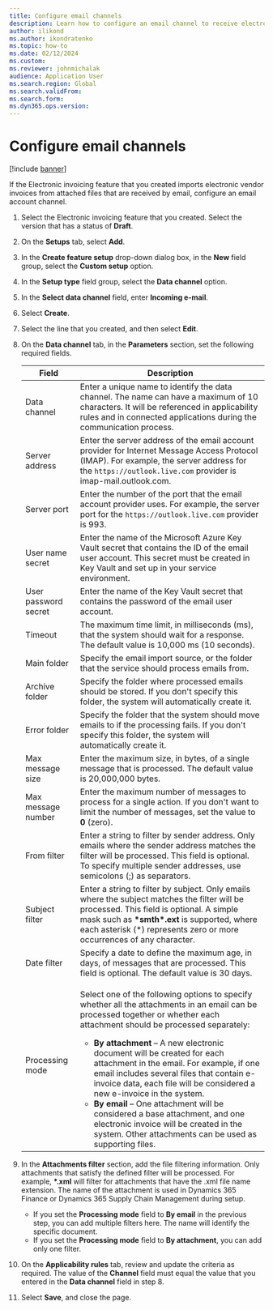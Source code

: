 ```yaml
---
title: Configure email channels
description: Learn how to configure an email channel to receive electronic invoices.
author: ilikond
ms.author: ikondratenko
ms.topic: how-to
ms.date: 02/12/2024
ms.custom:
ms.reviewer: johnmichalak
audience: Application User
ms.search.region: Global
ms.search.validFrom:
ms.search.form: 
ms.dyn365.ops.version: 
---
```


# Configure email channels

[!include [banner](../../includes/banner.md)]

If the Electronic invoicing feature that you created imports electronic vendor invoices from attached files that are received by email, configure an email account channel.

1. Select the Electronic invoicing feature that you created. Select the version that has a status of **Draft**.
2. On the **Setups** tab, select **Add**.
3. In the **Create feature setup** drop-down dialog box, in the **New** field group, select the **Custom setup** option.
4. In the **Setup type** field group, select the **Data channel** option.
5. In the **Select data channel** field, enter **Incoming e-mail**.
6. Select **Create**.
7. Select the line that you created, and then select **Edit**.
8. On the **Data channel** tab, in the **Parameters** section, set the following required fields.

    | Field                | Description |
    |----------------------|-------------|
    | Data channel         | Enter a unique name to identify the data channel. The name can have a maximum of 10 characters. It will be referenced in applicability rules and in connected applications during the communication process. |
    | Server address       | Enter the server address of the email account provider for Internet Message Access Protocol (IMAP). For example, the server address for the `https://outlook.live.com` provider is imap-mail.outlook.com. |
    | Server port          | Enter the number of the port that the email account provider uses. For example, the server port for the `https://outlook.live.com` provider is 993. |
    | User name secret     | Enter the name of the Microsoft Azure Key Vault secret that contains the ID of the email user account. This secret must be created in Key Vault and set up in your service environment. |
    | User password secret | Enter the name of the Key Vault secret that contains the password of the email user account. |
    | Timeout              | The maximum time limit, in milliseconds (ms), that the system should wait for a response. The default value is 10,000 ms (10 seconds). |
    | Main folder          | Specify the email import source, or the folder that the service should process emails from. |
    | Archive folder       | Specify the folder where processed emails should be stored. If you don't specify this folder, the system will automatically create it. |
    | Error folder         | Specify the folder that the system should move emails to if the processing fails. If you don't specify this folder, the system will automatically create it. |
    | Max message size     | Enter the maximum size, in bytes, of a single message that is processed. The default value is 20,000,000 bytes. |
    | Max message number   | Enter the maximum number of messages to process for a single action. If you don't want to limit the number of messages, set the value to **0** (zero). |
    | From filter          | Enter a string to filter by sender address. Only emails where the sender address matches the filter will be processed. This field is optional. To specify multiple sender addresses, use semicolons (;) as separators. |
    | Subject filter       | Enter a string to filter by subject. Only emails where the subject matches the filter will be processed. This field is optional. A simple mask such as **\*smth\*.ext** is supported, where each asterisk (\*) represents zero or more occurrences of any character. |
    | Date filter          | Specify a date to define the maximum age, in days, of messages that are processed. This field is optional. The default value is 30 days. |
    | Processing mode      | <p>Select one of the following options to specify whether all the attachments in an email can be processed together or whether each attachment should be processed separately:</p><ul><li><b>By attachment</b> – A new electronic document will be created for each attachment in the email. For example, if one email includes several files that contain e-invoice data, each file will be considered a new e-invoice in the system.</li><li><b>By email</b> – One attachment will be considered a base attachment, and one electronic invoice will be created in the system. Other attachments can be used as supporting files.</li></ul> |

9. In the **Attachments filter** section, add the file filtering information. Only attachments that satisfy the defined filter will be processed. For example, **\*.xml** will filter for attachments that have the .xml file name extension. The name of the attachment is used in Dynamics 365 Finance or Dynamics 365 Supply Chain Management during setup.

    - If you set the **Processing mode** field to **By email** in the previous step, you can add multiple filters here. The name will identify the specific document.
    - If you set the **Processing mode** field to **By attachment**, you can add only one filter.

10. On the **Applicability rules** tab, review and update the criteria as required. The value of the **Channel** field must equal the value that you entered in the **Data channel** field in step 8.
11. Select **Save**, and close the page.
